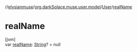 //[elysianmuse](../../../index.md)/[org.darkSolace.muse.user.model](../index.md)/[User](index.md)/[realName](real-name.md)

# realName

[jvm]\
var [realName](real-name.md): [String](https://kotlinlang.org/api/latest/jvm/stdlib/kotlin/-string/index.html)? = null
